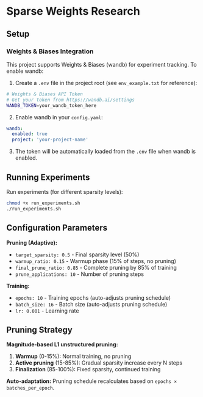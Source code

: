 # Sparse Weights Research

## Setup

### Weights & Biases Integration

This project supports Weights & Biases (wandb) for experiment tracking. To enable wandb:

1. Create a `.env` file in the project root (see `env_example.txt` for reference):
```bash
# Weights & Biases API Token
# Get your token from https://wandb.ai/settings
WANDB_TOKEN=your_wandb_token_here
```

2. Enable wandb in your `config.yaml`:
```yaml
wandb:
  enabled: true
  project: 'your-project-name'
```

3. The token will be automatically loaded from the `.env` file when wandb is enabled.

## Running Experiments

Run experiments (for different sparsity levels):
```bash
chmod +x run_experiments.sh
./run_experiments.sh
```
## Configuration Parameters

**Pruning (Adaptive):**
- `target_sparsity: 0.5` - Final sparsity level (50%)
- `warmup_ratio: 0.15` - Warmup phase (15% of steps, no pruning)
- `final_prune_ratio: 0.85` - Complete pruning by 85% of training
- `prune_applications: 10` - Number of pruning steps

**Training:**
- `epochs: 10` - Training epochs (auto-adjusts pruning schedule)
- `batch_size: 16` - Batch size (auto-adjusts pruning schedule)
- `lr: 0.001` - Learning rate

## Pruning Strategy

**Magnitude-based L1 unstructured pruning:**
1. **Warmup** (0-15%): Normal training, no pruning
2. **Active pruning** (15-85%): Gradual sparsity increase every N steps
3. **Finalization** (85-100%): Fixed sparsity, continued training

**Auto-adaptation:** Pruning schedule recalculates based on `epochs × batches_per_epoch`.
